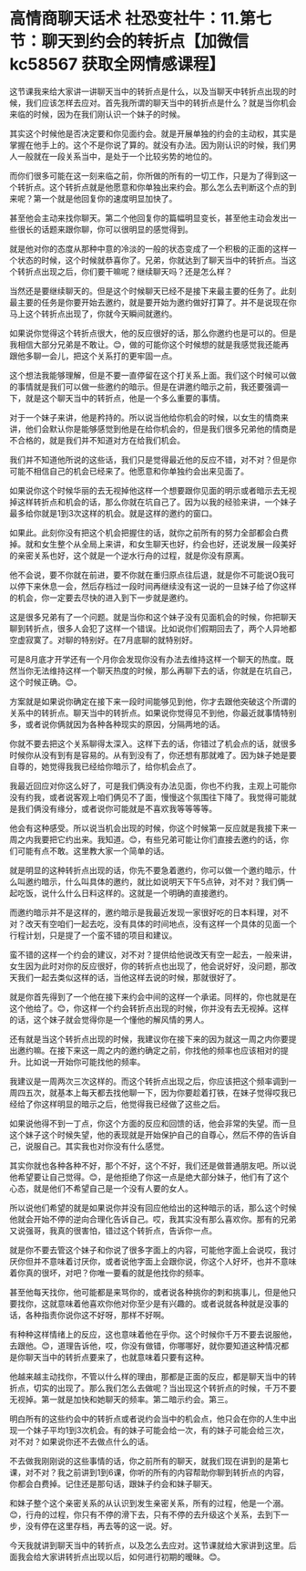 # 高情商聊天话术 社恐变社牛：11.第七节：聊天到约会的转折点【加微信 kc58567 获取全网情感课程】

这节课我来给大家讲一讲聊天当中的转折点是什么，以及当聊天中转折点出现的时候，我们应该怎样去应对。首先我所谓的聊天当中的转折点是什么？就是当你机会来临的时候，因为在我们刚认识一个妹子的时候。

其实这个时候他是否决定要和你见面约会。就是开展单独的约会的主动权，其实是掌握在他手上的。这个不是你说了算的。就没有办法。因为刚认识的时候，我们男人一般就在一段关系当中，是处于一个比较劣势的地位的。

而你们很多可能在这一刻来临之前，你所做的所有的一切工作，只是为了得到这一个转折点。这个转折点就是他愿意和你单独出来约会。那么怎么去判断这个点的到来呢？第一个就是他回复你的速度明显加快了。

甚至他会主动来找你聊天。第二个他回复你的篇幅明显变长，甚至他主动会发出一些很长的话题来跟你聊，你可以很明显的感觉得到。

就是他对你的态度从那种中意的冷淡的一般的状态变成了一个积极的正面的这样一个状态的时候，这个时候就恭喜你了。兄弟，你就达到了聊天当中的转折点。当这个转折点出现之后，你们要干嘛呢？继续聊天吗？还是怎么样？

当然还是要继续聊天的。但是这个时候聊天已经不是接下来最主要的任务了。此刻最主要的任务是你要开始去邀约，就是要开始为邀约做好打算了。并不是说现在你马上这个转折点出现了，你就今天瞬间就邀约。

如果说你觉得这个转折点很大，他的反应很好的话，那么你邀约也是可以的。但是我相信大部分兄弟是不敢让。😊，做的可能你这个时候想的就是我感觉我还能再跟他多聊一会儿，把这个关系打的更牢固一点。

这个想法我能够理解，但是不要一直停留在这个打关系上面。我们这个时候可以做的事情就是我们可以做一些邀约的暗示。但是在讲邀约暗示之前，我还要强调一下，就是这个聊天当中的转折点，他是一个多么重要的事情。

对于一个妹子来讲，他是矜持的。所以说当他给你机会的时候，以女生的情商来讲，他们会默认你是能够感觉到他是在给你机会的，但是我们很多兄弟他的情商是不合格的，就是我们并不知道对方在给我们机会。

我们并不知道他所说的这些话，我们只是觉得最近他的反应不错，对不对？但是你可能不相信自己的机会已经来了。他愿意和你单独约会出来见面了。

如果说你这个时候华丽的去无视掉他这样一个想要跟你见面的明示或者暗示去无视掉这样转折点和机会的话，那么你就在坑自己了。因为以我的经验来讲，一个妹子最多给你就是1到3次这样的机会。就是这样的邀约的窗口。

如果此。此刻你没有把这个机会把握住的话，就你之前所有的努力全部都会白费掉。就和女生整个从全局上来讲，和女生聊天也好，约会也好，还说发展一段美好的亲密关系也好，这个就是一个逆水行舟的过程，就是你没有原离。

他不会说，要不你就在前进，要不你就在重归原点往后退，就是你不可能说O我可以停下来休息一会，然后存档过一段时间再继续没有这一说的一旦妹子给了你这样的机会，你一定要去尽快的进入到下一步就是邀约。

这是很多兄弟有了一个问题。就是当你和这个妹子没有见面机会的时候，你把聊天聊到转折点，很多人会犯了这样一个错误。比如说你们假期回去了，两个人异地都空虚寂寞了。对聊的特别好。在7月底聊的就特别好。

可是8月底才开学还有一个月你会发现你没有办法去维持这样一个聊天的热度。既然当你无法维持这样一个聊天热度的时候，那么再聊下去的话，你就是在坑自己，这个时候正确。😊。

方案就是如果说你确定在接下来一段时间能够见到他，你才去跟他突破这个所谓的关系中的转折点。聊天当中的转折点。如果说你觉得见不到他，你最近就事情特别多，或者说你俩就因为各种各种现实的原因，分隔两地的话。

你就不要去把这个关系聊得太深入。这样下去的话，你错过了机会点的话，就很多时候你从没有到有是容易的。从有到没有了，你还想有那就难了。因为妹子她是要自尊的，她觉得我我已经给你暗示了，给你机会点了。

我最近回应对你这么好了，可是我们俩没有办法见面，你也不约我，主观上可能你没有约我，或者说客观上咱们俩见不了面，慢慢这个氛围往下降了。我觉得可能就是我们俩没有缘分，或者说你可能就是不喜欢我等等等等。

他会有这种感受。所以说当机会出现的时候，你这个时候第一反应就是我接下来一周之内我要把它约出来。我知道。😊，有些兄弟可能让你们直接去邀约的话，你们可能有点不敢。这里教大家一个简单的话。

就是明显的这种转折点出现的话，你先不要急着邀约，你可以做一个邀约暗示，什么叫邀约暗示，什么叫具体的邀约，就比如说明天下午5点钟，对不对？我们俩一起吃饭，说什么什么日料这样的。这就是一个明确的直接邀约。

而邀约暗示并不是这样的，邀约暗示是我最近发现一家很好吃的日本料理，对不对？改天有空咱们一起去吃，没有具体的时间地点，没有这样一个具体的见面一个行程计划，只是提了一个蛮不错的项目和建议。

蛮不错的这样一个约会的建议，对不对？提供给他说改天有空一起去，一般来讲，女生因为此时对你的反应很好，你的转折点也出现了，他会说好好，没问题，那改天我们一起去类似这样的话，当他这样去说的时候，那就很好了。

就是你首先得到了一个他在接下来约会中间的这样一个承诺。同样的，你也就是在这个他给了。😊，你这样一个约会转折点出现的时候，你并没有去无视掉。这样的话，这个妹子就会觉得你是一个懂他的解风情的男人。

还有就是当这个转折点出现的时候，我建议你在接下来的因为就这一周之内你要提出邀约嘛。在接下来这一周之内的邀约确定之前，你找他的频率也应该相对的提升。比如说一开始你可能找他的频率。

我建议是一周两次三次这样的。而这个转折点出现之后，你应该把这个频率调到一周四五次，就基本上每天都去找他聊一下，因为你要趁着打铁，在妹子觉得哎我已经给了你这样明显的暗示之后，他觉得我已经做了这些之后。

如果说他得不到一丁点，你这个方面的反应和回馈的话，他会非常的失望。而一旦这个妹子这个时候失望，他的表现就是开始保护自己的自尊心，然后不停的告诉自己，说服自己。其实我也对你没有什么感觉。

其实你就也各种各种不好，那个不好，这个不好，我们还是做普通朋友吧。所以说他希望要让自己觉得。😊，是他拒绝了你这一点是绝大部分妹子，他们有了这个心态，就是他们不希望自己是一个没有人要的女人。

所以说他们希望的就是如果说你并没有回应他给出的这种暗示的话，那么这个时候他就会开始不停的逆向合理化告诉自己。哎，我其实没有那么喜欢你。那有的兄弟又说强哥，我真的很害怕，错过这个转折点，告诉你一点。

就是你不要去管这个妹子和你说了很多字面上的内容，可能他字面上会说哎，我讨厌你但并不意味着讨厌你，或者说他字面上会跟你说，你这个人好坏，也并不意味着你真的很坏，对吧？你唯一要看的就是他找你的频率。

甚至他每天找你，他可能都是来骂你的，或者说各种挑你的刺和挑事儿，但是他只要找你，这就意味着他喜欢你他对你至少是有兴趣的。或者说就各种就是没事的话，各种指责你说你这不好呀，那样不好啊。

有种种这样情绪上的反应，这也意味着他在乎你。这个时候你千万不要去说服他，去跟他。😊，道理告诉他，哎，你没有做错，你哪哪好，就你要知道这种情况都是你聊天当中的转折点要来了，也就意味着只要有这种。

他越来越主动找你，不管以什么样的理由，那都是正面的反应，都是聊天当中的转折点，切实的出现了。那么我们怎么去做呢？当出现这个转折点的时候，千万不要无视掉。第一就是加快和她聊天的频率。第二暗示约会。第三。

明白所有的这些约会中的转折点或者说约会当中的机会点，他只会在你的人生中出现一个妹子平均1到3次机会。有的妹子可能会给一次，有的妹子可能会给三次，对不对？如果说你还不去做点什么的话。

不去做我刚刚说的这些事情的话，你之前所有的聊天，就我们现在讲到的是第七课，对不对？我之前讲到1到6课，你听的所有的内容帮助你聊到转折点的内容，你都会白费掉。记住还是那句话，跟妹子约会和妹子聊天。

和妹子整个这个亲密关系的从认识到发生亲密关系，所有的过程，他是一个溺。😊，行舟的过程，你只有不停的滑下去，只有不停的去升级这个关系，去到下一步，没有停在这里存档，再去等的这一说。好。

今天我就讲到聊天当中的转折点，以及怎么去应对。这节课就给大家讲到这里。后面我会给大家讲转折点出现以后，如何进行初期的暧昧。😊。

